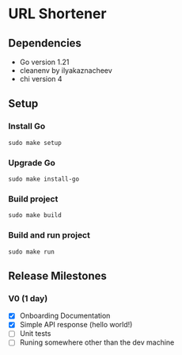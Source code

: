 # URL Shortener

## Dependencies

- Go version 1.21
- cleanenv by ilyakaznacheev
- chi version 4

## Setup

### Install Go

`sudo make setup`

### Upgrade Go

`sudo make install-go`

### Build project

`sudo make build`

### Build and run project

`sudo make run`

## Release Milestones

### V0 (1 day)

- [x] Onboarding Documentation
- [x] Simple API response (hello world!)
- [ ] Unit tests
- [ ] Runing somewhere other than the dev machine
